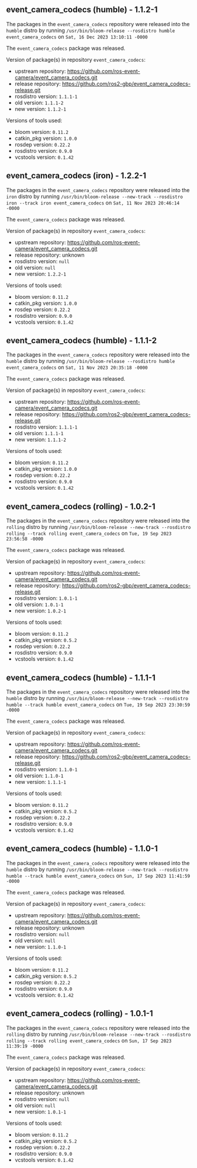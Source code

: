 ## event_camera_codecs (humble) - 1.1.2-1

The packages in the `event_camera_codecs` repository were released into the `humble` distro by running `/usr/bin/bloom-release --rosdistro humble event_camera_codecs` on `Sat, 16 Dec 2023 13:10:11 -0000`

The `event_camera_codecs` package was released.

Version of package(s) in repository `event_camera_codecs`:

- upstream repository: https://github.com/ros-event-camera/event_camera_codecs.git
- release repository: https://github.com/ros2-gbp/event_camera_codecs-release.git
- rosdistro version: `1.1.1-1`
- old version: `1.1.1-2`
- new version: `1.1.2-1`

Versions of tools used:

- bloom version: `0.11.2`
- catkin_pkg version: `1.0.0`
- rosdep version: `0.22.2`
- rosdistro version: `0.9.0`
- vcstools version: `0.1.42`


## event_camera_codecs (iron) - 1.2.2-1

The packages in the `event_camera_codecs` repository were released into the `iron` distro by running `/usr/bin/bloom-release --new-track --rosdistro iron --track iron event_camera_codecs` on `Sat, 11 Nov 2023 20:46:14 -0000`

The `event_camera_codecs` package was released.

Version of package(s) in repository `event_camera_codecs`:

- upstream repository: https://github.com/ros-event-camera/event_camera_codecs.git
- release repository: unknown
- rosdistro version: `null`
- old version: `null`
- new version: `1.2.2-1`

Versions of tools used:

- bloom version: `0.11.2`
- catkin_pkg version: `1.0.0`
- rosdep version: `0.22.2`
- rosdistro version: `0.9.0`
- vcstools version: `0.1.42`


## event_camera_codecs (humble) - 1.1.1-2

The packages in the `event_camera_codecs` repository were released into the `humble` distro by running `/usr/bin/bloom-release --rosdistro humble event_camera_codecs` on `Sat, 11 Nov 2023 20:35:18 -0000`

The `event_camera_codecs` package was released.

Version of package(s) in repository `event_camera_codecs`:

- upstream repository: https://github.com/ros-event-camera/event_camera_codecs.git
- release repository: https://github.com/ros2-gbp/event_camera_codecs-release.git
- rosdistro version: `1.1.1-1`
- old version: `1.1.1-1`
- new version: `1.1.1-2`

Versions of tools used:

- bloom version: `0.11.2`
- catkin_pkg version: `1.0.0`
- rosdep version: `0.22.2`
- rosdistro version: `0.9.0`
- vcstools version: `0.1.42`


## event_camera_codecs (rolling) - 1.0.2-1

The packages in the `event_camera_codecs` repository were released into the `rolling` distro by running `/usr/bin/bloom-release --new-track --rosdistro rolling --track rolling event_camera_codecs` on `Tue, 19 Sep 2023 23:56:58 -0000`

The `event_camera_codecs` package was released.

Version of package(s) in repository `event_camera_codecs`:

- upstream repository: https://github.com/ros-event-camera/event_camera_codecs.git
- release repository: https://github.com/ros2-gbp/event_camera_codecs-release.git
- rosdistro version: `1.0.1-1`
- old version: `1.0.1-1`
- new version: `1.0.2-1`

Versions of tools used:

- bloom version: `0.11.2`
- catkin_pkg version: `0.5.2`
- rosdep version: `0.22.2`
- rosdistro version: `0.9.0`
- vcstools version: `0.1.42`


## event_camera_codecs (humble) - 1.1.1-1

The packages in the `event_camera_codecs` repository were released into the `humble` distro by running `/usr/bin/bloom-release --new-track --rosdistro humble --track humble event_camera_codecs` on `Tue, 19 Sep 2023 23:30:59 -0000`

The `event_camera_codecs` package was released.

Version of package(s) in repository `event_camera_codecs`:

- upstream repository: https://github.com/ros-event-camera/event_camera_codecs.git
- release repository: https://github.com/ros2-gbp/event_camera_codecs-release.git
- rosdistro version: `1.1.0-1`
- old version: `1.1.0-1`
- new version: `1.1.1-1`

Versions of tools used:

- bloom version: `0.11.2`
- catkin_pkg version: `0.5.2`
- rosdep version: `0.22.2`
- rosdistro version: `0.9.0`
- vcstools version: `0.1.42`


## event_camera_codecs (humble) - 1.1.0-1

The packages in the `event_camera_codecs` repository were released into the `humble` distro by running `/usr/bin/bloom-release --new-track --rosdistro humble --track humble event_camera_codecs` on `Sun, 17 Sep 2023 11:41:59 -0000`

The `event_camera_codecs` package was released.

Version of package(s) in repository `event_camera_codecs`:

- upstream repository: https://github.com/ros-event-camera/event_camera_codecs.git
- release repository: unknown
- rosdistro version: `null`
- old version: `null`
- new version: `1.1.0-1`

Versions of tools used:

- bloom version: `0.11.2`
- catkin_pkg version: `0.5.2`
- rosdep version: `0.22.2`
- rosdistro version: `0.9.0`
- vcstools version: `0.1.42`


## event_camera_codecs (rolling) - 1.0.1-1

The packages in the `event_camera_codecs` repository were released into the `rolling` distro by running `/usr/bin/bloom-release --new-track --rosdistro rolling --track rolling event_camera_codecs` on `Sun, 17 Sep 2023 11:39:19 -0000`

The `event_camera_codecs` package was released.

Version of package(s) in repository `event_camera_codecs`:

- upstream repository: https://github.com/ros-event-camera/event_camera_codecs.git
- release repository: unknown
- rosdistro version: `null`
- old version: `null`
- new version: `1.0.1-1`

Versions of tools used:

- bloom version: `0.11.2`
- catkin_pkg version: `0.5.2`
- rosdep version: `0.22.2`
- rosdistro version: `0.9.0`
- vcstools version: `0.1.42`


